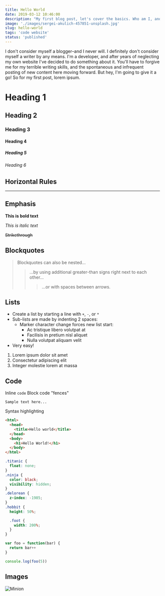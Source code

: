 ```yaml
---
title: Hello World
date: 2019-03-12 10:46:00
description: "My first blog post, let's cover the basics. Who am I, and why am I doing this?"
image: './images/sergei-akulich-457851-unsplash.jpg'
slug: hello-world
tags: 'code website'
status: 'published'
---
```


I don't consider myself a blogger&ndash;and I never will. I definitely don't consider myself a writer by any means. I'm a developer, and after years of neglecting my own website I've decided to do something about it. You'll have to forgive me for my terrible writing skills, and the spontaneous and infrequent posting of new content here moving forward. But hey, I'm going to give it a go! So for my first post, lorem ipsum.

# Heading 1

## Heading 2

### Heading 3

#### Heading 4

##### Heading 5

###### Heading 6

## Horizontal Rules

---

## Emphasis

**This is bold text**

_This is italic text_

~~Strikethrough~~

## Blockquotes

> Blockquotes can also be nested...
>
> > ...by using additional greater-than signs right next to each other...
> >
> > > ...or with spaces between arrows.

## Lists

- Create a list by starting a line with `+`, `-`, or `*`
- Sub-lists are made by indenting 2 spaces:
  - Marker character change forces new list start:
    - Ac tristique libero volutpat at
    - Facilisis in pretium nisl aliquet
    - Nulla volutpat aliquam velit
- Very easy!

1. Lorem ipsum dolor sit amet
2. Consectetur adipiscing elit
3. Integer molestie lorem at massa

## Code

Inline `code`
Block code "fences"

```
Sample text here...
```

Syntax highlighting

```html
<html>
  <head>
    <title>Hello world</title>
  </head>
  <body>
    <h1>Hello World!</h1>
  </body>
</html>
```

```scss
.titanic {
  float: none;
}
.ninja {
  color: black;
  visibility: hidden;
}
.delorean {
  z-index: -1985;
}
.hobbit {
  height: 50%;

  .foot {
    width: 200%;
  }
}
```

```js
var foo = function(bar) {
  return bar++
}

console.log(foo(5))
```

## Images

![Minion](https://octodex.github.com/images/minion.png)
